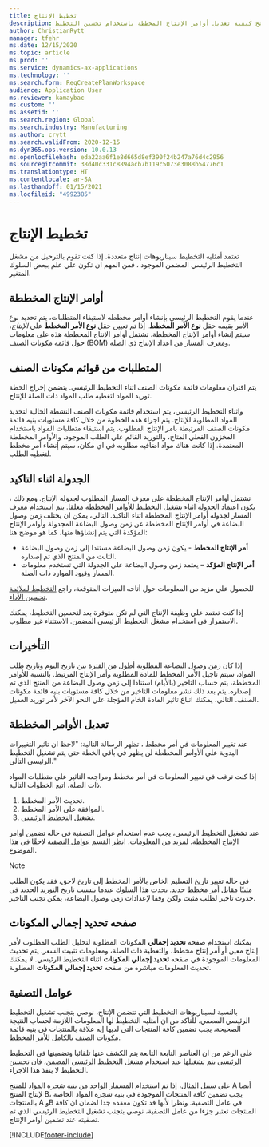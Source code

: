 ```yaml
---
title: تخطيط الإنتاج
description: يصف هذا الموضوع التخطيط للإنتاج ويوضح كيفيه تعديل أوامر الإنتاج المخططة باستخدام تحسين التخطيط.
author: ChristianRytt
manager: tfehr
ms.date: 12/15/2020
ms.topic: article
ms.prod: ''
ms.service: dynamics-ax-applications
ms.technology: ''
ms.search.form: ReqCreatePlanWorkspace
audience: Application User
ms.reviewer: kamaybac
ms.custom: ''
ms.assetid: ''
ms.search.region: Global
ms.search.industry: Manufacturing
ms.author: crytt
ms.search.validFrom: 2020-12-15
ms.dyn365.ops.version: 10.0.13
ms.openlocfilehash: eda22aa6f1e8d665d8ef390f24b247a76d4c2956
ms.sourcegitcommit: 38d40c331c8894acb7b119c5073e3088b54776c1
ms.translationtype: HT
ms.contentlocale: ar-SA
ms.lasthandoff: 01/15/2021
ms.locfileid: "4992385"
---
```

# <a name="production-planning"></a>تخطيط الإنتاج

تعتمد أمثليه التخطيط سيناريوهات إنتاج متعددة. إذا كنت تقوم بالترحيل من مشغل التخطيط الرئيسي المضمن الموجود ، فمن المهم ان تكون علي علم ببعض السلوك المتغير.

<!-- The following video gives a short introduction to some of the current capabilities. 
KFM: Link to video for production functionality, coming soon... -->

## <a name="planned-production-orders"></a>أوامر الإنتاج المخططة

عندما يقوم التخطيط الرئيسي بإنشاء أوامر مخططه لاستيفاء المتطلبات، يتم تحديد نوع الأمر بقيمه حقل **نوع الأمر المخطط**. إذا تم تعيين حقل **نوع الأمر المخطط** علي *الإنتاج*، سيتم إنشاء أوامر الإنتاج المخططة. تشتمل أوامر الإنتاج المخططة هذه علي معلومات حول قائمة مكونات الصنف (BOM) ومعرف المسار من اعداد الإنتاج ذي الصلة.

## <a name="requirements-from-boms"></a>المتطلبات من قوائم مكونات الصنف

يتم اقتران معلومات قائمة مكونات الصنف اثناء التخطيط الرئيسي. يتضمن إخراج الخطة توريد المواد لتغطيه طلب المواد ذات الصلة للإنتاج.

واثناء التخطيط الرئيسي، يتم استخدام قائمة مكونات الصنف النشطة الحالية لتحديد المواد المطلوبة للإنتاج. يتم اجراء هذه الخطوة من خلال كافة مستويات بنيه قائمة مكونات الصنف المرتبطة بامر الإنتاج المطلوب. يتم استيفاء متطلبات المواد باستخدام المخزون الفعلي المتاح، والتوريد القائم علي الطلب الموجود، والأوامر المخططة المعتمدة. إذا كانت هناك مواد اضافيه مطلوبه في اي مكان، سيتم إنشاء أمر مخطط لتغطيه الطلب.

## <a name="scheduling-during-firming"></a>الجدولة اثناء التاكيد

تشتمل أوامر الإنتاج المخططة علي معرف المسار المطلوب لجدوله الإنتاج. ومع ذلك ، يكون اعتماد الجدولة اثناء تشغيل التخطيط للأوامر المخططة معلقا. يتم استخدام معرف المسار لجدوله أوامر الإنتاج المخططة اثناء التاكيد. التالي، يمكن ان يختلف زمن وصول البضاعة في أوامر الإنتاج المخططة عن زمن وصول البضاعة المجدولة وأوامر الإنتاج المؤكدة التي يتم إنشاؤها منها، كما هو موضح هنا:

- **أمر الإنتاج المخطط** - يكون زمن وصول البضاعة مستندا إلى زمن وصول البضاعة الثابت من المنتج الذي تم إصداره.
- **أمر الإنتاج المؤكد** – يعتمد زمن وصول البضاعة علي الجدولة التي تستخدم معلومات المسار وقيود الموارد ذات الصلة.

للحصول علي مزيد من المعلومات حول أتاحه الميزات المتوقعة، راجع [التخطيط لملائمة تحسين الأداء](planning-optimization-fit-analysis.md).

إذا كنت تعتمد علي وظيفة الإنتاج التي لم تكن متوفرة بعد لتحسين التخطيط، يمكنك الاستمرار في استخدام مشغل التخطيط الرئيسي المضمن. الاستثناء غير مطلوب.

## <a name="delays"></a>التأخيرات

إذا كان زمن وصول البضاعة المطلوبة أطول من الفترة بين تاريخ اليوم وتاريخ طلب المواد، سيتم تاجيل الأمر المخطط للمادة المطلوبة وأمر الإنتاج المرتبط. بالنسبة للأوامر المخططة، يتم حساب التاخير (بالأيام) استنادا إلى زمن وصول البضاعة من المنتج الذي تم إصداره. يتم بعد ذلك نشر معلومات التاخير من خلال كافة مستويات بنيه قائمة مكونات الصنف. التالي، يمكنك اتباع تاثير المادة الخام المؤجلة علي النحو الآخر لأمر توريد العميل.

## <a name="modifying-planned-orders"></a>تعديل الأوامر المخططة

عند تغيير المعلومات في أمر مخطط ، تظهر الرسالة التالية: "لاحظ ان تاثير التغييرات اليدوية علي الأوامر المخططة لن يظهر في باقي الخطة حتى يتم تشغيل التخطيط الرئيسي التالي."

إذا كنت ترغب في تغيير المعلومات في أمر مخطط ومراجعه التاثير علي متطلبات المواد ذات الصلة، اتبع الخطوات التالية.

1. تحديث الأمر المخطط.
2. الموافقة على الأمر المخطط.
3. تشغيل التخطيط الرئيسي.

عند تشغيل التخطيط الرئيسي، يجب عدم استخدام عوامل التصفية في حاله تضمين أوامر الإنتاج المخططة. لمزيد من المعلومات، انظر القسم [عوامل التصفية](#filters) لاحقًا في هذا الموضوع.

> [!NOTE]
> في حاله تغيير تاريخ التسليم الخاص بالأمر المخطط إلى تاريخ لاحق، فقد يكون الطلب مثبتًا مقابل أمر مخطط جديد. يحدث هذا السلوك عندما يتسبب تاريخ التوريد الجديد في حدوث تاخير لطلب مثبت ولكن وفقا لإعدادات زمن وصول البضاعة، يمكن تجنب التاخير.

## <a name="explosion-page"></a>صفحه تحديد إجمالي المكونات

يمكنك استخدام صفحه **تحديد إجمالي** المكونات المطلوبة لتحليل الطلب المطلوب لأمر إنتاج معين أو أمر إنتاج مخطط، والتغطية ذات الصلة، ومعلومات تثبيت السعر. يتم تحديث المعلومات الموجودة في صفحه **تحديد إجمالي المكونات** اثناء التخطيط الرئيسي. لا يمكنك تحديث المعلومات مباشره من صفحه **تحديد إجمالي المكونات** المطلوبة.

## <a name="filters"></a><a name="filters"></a>عوامل التصفية

بالنسبة لسيناريوهات التخطيط التي تتضمن الإنتاج، نوصي بتجنب تشغيل التخطيط الرئيسي المصفي. للتاكد من ان أمثليه التخطيط لها المعلومات اللازمة لحساب النتيجة الصحيحة، يجب تضمين كافة المنتجات التي لديها إيه علاقة بالمنتجات في بنيه قائمة مكونات الصنف بالكامل للأمر المخطط.

علي الرغم من ان العناصر التابعة التابعة يتم الكشف عنها تلقائيا وتضمينها في التخطيط الرئيسي يتم تشغيلها عند استخدام مشغل التخطيط الرئيسي المضمن، فان تحسين التخطيط لا ينفذ هذا الاجراء.

علي سبيل المثال، إذا تم استخدام المسمار الواحد من بنيه شجره المواد للمنتج A أيضا لإنتاج المنتج B، يجب تضمين كافة المنتجات الموجودة في بنيه شجره المواد الخاصة بالمنتجات A وB في عامل التصفية. ونظرا لأنها قد تكون معقده جدا لضمان ان كافة المنتجات تعتبر جزءا من عامل التصفية، نوصي بتجنب تشغيل التخطيط الرئيسي الذي تم تصفيته عند تضمين أوامر الإنتاج.


[!INCLUDE[footer-include](../../../includes/footer-banner.md)]